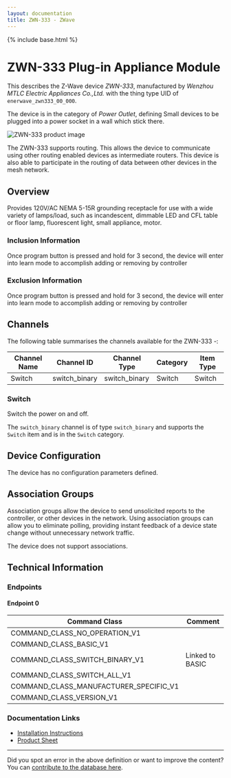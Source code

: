```yaml
---
layout: documentation
title: ZWN-333 - ZWave
---
```


{% include base.html %}

# ZWN-333 Plug-in Appliance Module
This describes the Z-Wave device *ZWN-333*, manufactured by *Wenzhou MTLC Electric Appliances Co.,Ltd.* with the thing type UID of ```enerwave_zwn333_00_000```.

The device is in the category of *Power Outlet*, defining Small devices to be plugged into a power socket in a wall which stick there.

![ZWN-333 product image](https://www.cd-jackson.com/zwave_device_uploads/395/395_default.png)


The ZWN-333 supports routing. This allows the device to communicate using other routing enabled devices as intermediate routers.  This device is also able to participate in the routing of data between other devices in the mesh network.

## Overview

Provides 120V/AC NEMA 5-15R grounding receptacle for use with a wide variety of lamps/load, such as incandescent, dimmable LED and CFL table or floor lamp, fluorescent light, small appliance, motor.

### Inclusion Information

Once program button is pressed and hold for 3 second, the device will enter into learn mode to accomplish adding or removing by controller

### Exclusion Information

Once program button is pressed and hold for 3 second, the device will enter into learn mode to accomplish adding or removing by controller

## Channels

The following table summarises the channels available for the ZWN-333 -:

| Channel Name | Channel ID | Channel Type | Category | Item Type |
|--------------|------------|--------------|----------|-----------|
| Switch | switch_binary | switch_binary | Switch | Switch | 

### Switch
Switch the power on and off.

The ```switch_binary``` channel is of type ```switch_binary``` and supports the ```Switch``` item and is in the ```Switch``` category.



## Device Configuration

The device has no configuration parameters defined.

## Association Groups

Association groups allow the device to send unsolicited reports to the controller, or other devices in the network. Using association groups can allow you to eliminate polling, providing instant feedback of a device state change without unnecessary network traffic.

The device does not support associations.
## Technical Information

### Endpoints

#### Endpoint 0

| Command Class | Comment |
|---------------|---------|
| COMMAND_CLASS_NO_OPERATION_V1| |
| COMMAND_CLASS_BASIC_V1| |
| COMMAND_CLASS_SWITCH_BINARY_V1| Linked to BASIC|
| COMMAND_CLASS_SWITCH_ALL_V1| |
| COMMAND_CLASS_MANUFACTURER_SPECIFIC_V1| |
| COMMAND_CLASS_VERSION_V1| |

### Documentation Links

* [Installation Instructions](https://www.cd-jackson.com/zwave_device_uploads/395/ZWN-333-11052014.pdf)
* [Product Sheet](https://www.cd-jackson.com/zwave_device_uploads/395/ZWN-333.pdf)

---

Did you spot an error in the above definition or want to improve the content?
You can [contribute to the database here](http://www.cd-jackson.com/index.php/zwave/zwave-device-database/zwave-device-list/devicesummary/395).
